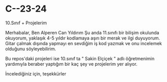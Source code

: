 # C--23-24
10.Sınıf + Projelerim

Merhabalar, Ben Alperen Can Yıldırım Şu anda 11.sınıfı bir bilişim okulunda okuyorum, yaklaşık 4-5 yıldır kodlamaya aşırı bir merak ve ilgi duyuyorum. Gitar çalmak dışında yapmayı en sevdiğim iş kod yazmak ve onu incelemek olduğunu söyleyebilirim.

Bu repos'daki projeleri ise 10.sınıf ta " Sakin Elçiçek " adlı öğretmenimin yardımıyla beraber yaptığım bir kaç şey ve projelerim yer alıyor.

İncelediğiniz için, teşekkürler
